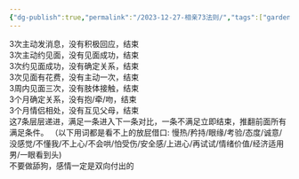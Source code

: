 ```yaml
---
{"dg-publish":true,"permalink":"/2023-12-27-相亲73法则/","tags":["gardenEntry"]}
---
```


3次主动发消息，没有积极回应，结束  
3次主动约见面，没有见面成功，结束  
3次约见面成功，没有确定关系，结束  
3次见面有花费，没有主动一次，结束  
3周内见面三次，没有肢体接触，结束  
3个月确定关系，没有抱/牵/吻，结束  
3个月情侣相处，没有互见父母，结束  
这7条层层递进，满足一条进入下一条对比，一条不满足立即结束，推翻前面所有满足条件。
（以下用词都是看不上的放屁借口:  慢热/矜持/眼缘/考验/态度/诚意/没感觉/不懂我/不上心/不会哄/怕受伤/安全感/上进心/再试试/情绪价值/经济适用男/一眼看到头)  
不要做舔狗，感情一定是双向付出的